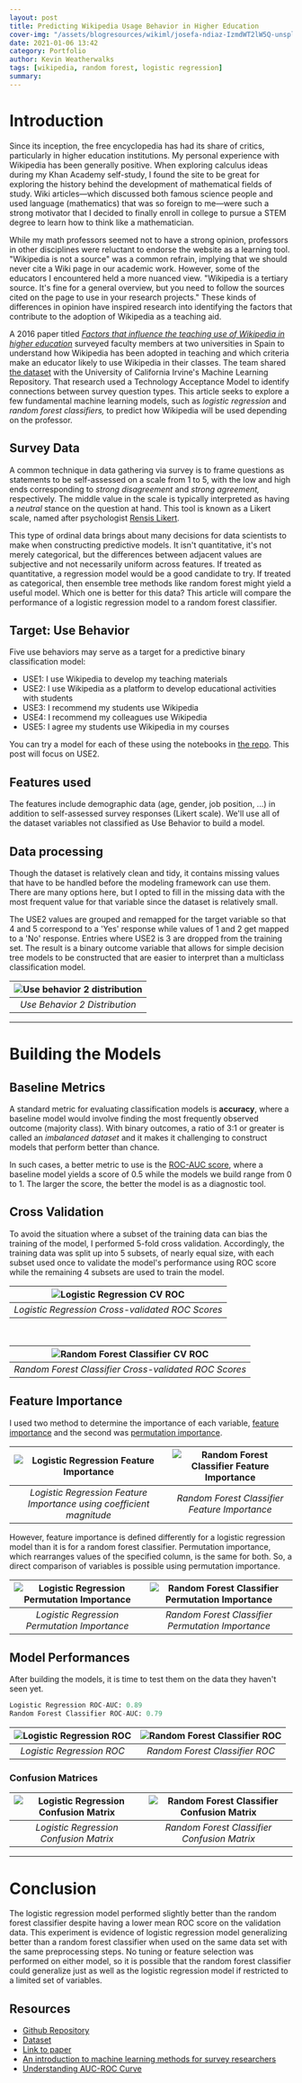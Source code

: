```yaml
---
layout: post
title: Predicting Wikipedia Usage Behavior in Higher Education
cover-img: "/assets/blogresources/wikiml/josefa-ndiaz-IzmdWT2lW5Q-unsplash.jpg"
date: 2021-01-06 13:42
category: Portfolio
author: Kevin Weatherwalks
tags: [wikipedia, random forest, logistic regression]
summary: 
---
```


# Introduction

Since its inception, the free encyclopedia has had its share of critics, particularly in higher education institutions.
My personal experience with Wikipedia has been generally positive. When exploring calculus ideas during my Khan Academy self-study, I found the site to be great for exploring the history behind the development of mathematical fields of study. Wiki articles—which discussed both famous science people and used language (mathematics) that was so foreign to me—were such a strong motivator that I decided to finally enroll in college to pursue a STEM degree to learn how to think like a mathematician.

While my math professors seemed not to have a strong opinion, professors in other disciplines were reluctant to endorse the website as a learning tool. "Wikipedia is not a source" was a common refrain, implying that we should never cite a Wiki page in our academic work. However, some of the educators I encountered held a more nuanced view. "Wikipedia is a tertiary source. It's fine for a general overview, but you need to follow the sources cited on the page to use in your research projects." These kinds of differences in opinion have inspired research into identifying the factors that contribute to the adoption of Wikipedia as a teaching aid.

A 2016 paper titled [*Factors that influence the teaching use of Wikipedia in higher education*](https://dl.acm.org/doi/10.1002/asi.23488) surveyed faculty members at two universities in Spain to understand how Wikipedia has been adopted in teaching and which criteria make an educator likely to use Wikipedia in their classes. The team shared [the dataset](https://archive.ics.uci.edu/ml/datasets/wiki4he) with the University of California Irvine's Machine Learning Repository. That research used a Technology Acceptance Model to identify connections between survey question types. This article seeks to explore a few fundamental machine learning models, such as *logistic regression* and *random forest classifiers,* to predict how Wikipedia will be used depending on the professor.

## Survey Data

A common technique in data gathering via survey is to frame questions as statements to be self-assessed on a scale from 1 to 5, with the low and high ends corresponding to *strong disagreement* and *strong agreement,* respectively. The middle value in the scale is typically interpreted as having a *neutral* stance on the question at hand. This tool is known as a Likert scale, named after psychologist [Rensis Likert](https://en.wikipedia.org/wiki/Likert_scale).  

This type of ordinal data brings about many decisions for data scientists to make when constructing predictive models. It isn't quantitative, it's not merely categorical, but the differences between adjacent values are subjective and not necessarily uniform across features. If treated as quantitative, a regression model would be a good candidate to try. If treated as categorical, then ensemble tree methods like random forest might yield a useful model. Which one is better for this data? This article will compare the performance of a logistic regression model to a random forest classifier.

## Target: Use Behavior

Five use behaviors may serve as a target for a predictive binary classification model:  

- USE1: I use Wikipedia to develop my teaching materials
- USE2: I use Wikipedia as a platform to develop educational activities with students
- USE3: I recommend my students use Wikipedia
- USE4: I recommend my colleagues use Wikipedia
- USE5: I agree my students use Wikipedia in my courses

You can try a model for each of these using the notebooks in [the repo](https://github.com/KWeatherwalks/EduWikiML). This post will focus on USE2.

## Features used

The features include demographic data (age, gender, job position, ...) in addition to self-assessed survey responses (Likert scale). We'll use all of the dataset variables not classified as Use Behavior to build a model.

## Data processing

Though the dataset is relatively clean and tidy, it contains missing values that have to be handled before the modeling framework can use them. There are many options here, but I opted to fill in the missing data with the most frequent value for that variable since the dataset is relatively small.

The USE2 values are grouped and remapped for the target variable so that 4 and 5 correspond to a 'Yes' response while values of 1 and 2 get mapped to a 'No' response. Entries where USE2 is 3 are dropped from the training set. The result is a binary outcome variable that allows for simple decision tree models to be constructed that are easier to interpret than a multiclass classification model.

| ![Use behavior 2 distribution](/assets/blogresources/wikiml/use2_distribution.svg) |
|:----------------------------------------------------------------------------------:|
|                           *Use Behavior 2 Distribution*                            |

---

# Building the Models

## Baseline Metrics

A standard metric for evaluating classification models is **accuracy**, where a baseline model would involve finding the most frequently observed outcome (majority class). With binary outcomes, a ratio of 3:1 or greater is called an *imbalanced dataset* and it makes it challenging to construct models that perform better than chance.

In such cases, a better metric to use is the [ROC-AUC score](https://en.wikipedia.org/wiki/Receiver_operating_characteristic), where a baseline model yields a score of 0.5 while the models we build range from 0 to 1. The larger the score, the better the model is as a diagnostic tool.

## Cross Validation

To avoid the situation where a subset of the training data can bias the training of the model, I performed 5-fold cross validation. Accordingly, the training data was split up into 5 subsets, of nearly equal size, with each subset used once to validate the model's performance using ROC score while the remaining 4 subsets are used to train the model.

| ![Logistic Regression CV ROC](/assets/blogresources/wikiml/roc_log_train_cv.svg) |
|:--------------------------------------------------------------------------------:|
|                 *Logistic Regression Cross-validated ROC Scores*                 |

<br>

| ![Random Forest Classifier CV ROC](/assets/blogresources/wikiml/roc_rfc_train_cv.svg) |
|:-------------------------------------------------------------------------------------:|
|                 *Random Forest Classifier Cross-validated ROC Scores*                 |

<!-- ## Logistic Regression Model -->

<!-- ### Important Questions(Features) -->

<!-- ### Visualizations -->

<!-- ## Random Forest Classifier Model -->

<!-- ### Important Questions -->

<!-- ### Visualizations -->

## Feature Importance

I used two method to determine the importance of each variable, [feature importance]() and the second was [permutation importance]().

| ![Logistic Regression Feature Importance](/assets/blogresources/wikiml/log_feature.svg) | ![Random Forest Classifier Feature Importance](/assets/blogresources/wikiml/rfc_feature.jpg) |
|:---------------------------------------------------------------------------------------:|:--------------------------------------------------------------------------------------------:|
|          *Logistic Regression Feature Importance using coefficient magnitude*           |                        *Random Forest Classifier Feature Importance*                         |

However, feature importance is defined differently for a logistic regression model than it is for a random forest classifier. Permutation importance, which rearranges values of the specified column, is the same for both. So, a direct comparison of variables is possible using permutation importance.

| ![Logistic Regression Permutation Importance](/assets/blogresources/wikiml/log_permutation.svg) | ![Random Forest Classifier Permutation Importance](/assets/blogresources/wikiml/rfc_permutation.svg) |
|:-----------------------------------------------------------------------------------------------:|:----------------------------------------------------------------------------------------------------:|
|                          *Logistic Regression Permutation Importance*                           |                          *Random Forest Classifier Permutation Importance*                           |



## Model Performances

After building the models, it is time to test them on the data they haven't seen yet. 

```python
Logistic Regression ROC-AUC: 0.89
Random Forest Classifier ROC-AUC: 0.79
```

| ![Logistic Regression ROC](/assets/blogresources/wikiml/roc_log_test.svg) | ![Random Forest Classifier ROC](/assets/blogresources/wikiml/roc_rfc_test.svg) |
|:-------------------------------------------------------------------------:|:------------------------------------------------------------------------------:|
|                         *Logistic Regression ROC*                         |                         *Random Forest Classifier ROC*                         |

### Confusion Matrices

| ![Logistic Regression Confusion Matrix](/assets/blogresources/wikiml/log_confusion.svg) | ![Random Forest Classifier Confusion Matrix](/assets/blogresources/wikiml/rfc_confusion.svg) |
|:---------------------------------------------------------------------------------------:|:--------------------------------------------------------------------------------------------:|
|                         *Logistic Regression Confusion Matrix*                          |                         *Random Forest Classifier Confusion Matrix*                          |

---

# Conclusion

The logistic regression model performed slightly better than the random forest classifier despite having a lower mean ROC score on the validation data. This experiment is evidence of logistic regression model generalizing better than a random forest classifier when used on the same data set with the same preprocessing steps. No tuning or feature selection was performed on either model, so it is possible that the random forest classifier could generalize just as well as the logistic regression model if restricted to a limited set of variables.

## Resources

- [Github Repository](https://github.com/KWeatherwalks/EduWikiML)  
- [Dataset](https://archive.ics.uci.edu/ml/datasets/wiki4he)  
- [Link to paper](https://dl.acm.org/doi/10.1002/asi.23488)  
- [An introduction to machine learning methods for survey researchers](https://www.surveypractice.org/article/2718-an-introduction-to-machine-learning-methods-for-survey-researchers)  
- [Understanding AUC-ROC Curve](https://towardsdatascience.com/understanding-auc-roc-curve-68b2303cc9c5)